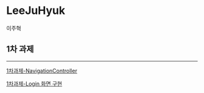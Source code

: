 # LeeJuHyuk

이주혁

## 1차 과제

---
[1차과제-NavigationController](https://github.com/26th-SOPT-iOS/LeeJuHyuk/blob/master/markdown/1st_assignment-Navigation-Controller-View-Transition.md)


[1차과제-Login 화면 구현](https://github.com/26th-SOPT-iOS/LeeJuHyuk/blob/master/markdown/1st_assignment-Login-View.md)
